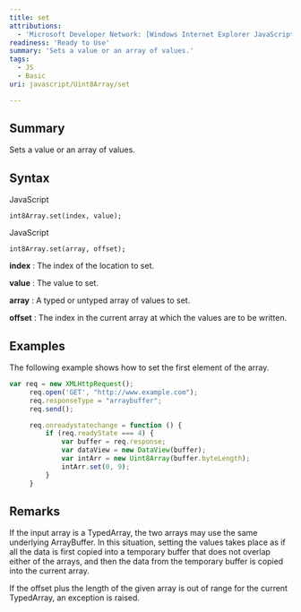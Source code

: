 ```yaml
---
title: set
attributions:
  - 'Microsoft Developer Network: [Windows Internet Explorer JavaScript reference Article](http://msdn.microsoft.com/en-us/library/ie/yek4tbz0%28v=vs.94%29.aspx)'
readiness: 'Ready to Use'
summary: 'Sets a value or an array of values.'
tags:
  - JS
  - Basic
uri: javascript/Uint8Array/set

---
```

## <span>Summary</span>

Sets a value or an array of values.

## <span>Syntax</span>

<span class="language">JavaScript</span>

    int8Array.set(index, value);

<span class="language">JavaScript</span>

    int8Array.set(array, offset);

**index**
:   The index of the location to set.

**value**
:   The value to set.

**array**
:   A typed or untyped array of values to set.

**offset**
:   The index in the current array at which the values are to be written.

## <span>Examples</span>

The following example shows how to set the first element of the array.

``` js
var req = new XMLHttpRequest();
     req.open('GET', "http://www.example.com");
     req.responseType = "arraybuffer";
     req.send();

     req.onreadystatechange = function () {
         if (req.readyState === 4) {
             var buffer = req.response;
             var dataView = new DataView(buffer);
             var intArr = new Uint8Array(buffer.byteLength);
             intArr.set(0, 9);
         }
     }
```

## <span>Remarks</span>

If the input array is a TypedArray, the two arrays may use the same underlying ArrayBuffer. In this situation, setting the values takes place as if all the data is first copied into a temporary buffer that does not overlap either of the arrays, and then the data from the temporary buffer is copied into the current array.

If the offset plus the length of the given array is out of range for the current TypedArray, an exception is raised.


